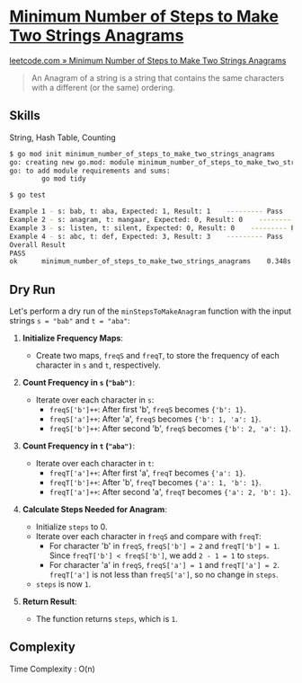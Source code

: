 # [Minimum Number of Steps to Make Two Strings Anagrams](https://leetcode.com/problems/minimum-number-of-steps-to-make-two-strings-anagram/description)

[leetcode.com » Minimum Number of Steps to Make Two Strings Anagrams](https://leetcode.com/problems/minimum-number-of-steps-to-make-two-strings-anagram/description)

> An Anagram of a string is a string that contains the same characters with a different (or the same) ordering.

## Skills

String, Hash Table, Counting

```bash
$ go mod init minimum_number_of_steps_to_make_two_strings_anagrams            
go: creating new go.mod: module minimum_number_of_steps_to_make_two_strings_anagrams
go: to add module requirements and sums:
        go mod tidy

$ go test

Example 1 - s: bab, t: aba, Expected: 1, Result: 1    --------- Pass
Example 2 - s: anagram, t: mangaar, Expected: 0, Result: 0    --------- Pass
Example 3 - s: listen, t: silent, Expected: 0, Result: 0    --------- Pass
Example 4 - s: abc, t: def, Expected: 3, Result: 3    --------- Pass
Overall Result
PASS
ok      minimum_number_of_steps_to_make_two_strings_anagrams    0.348s
```

## Dry Run

Let's perform a dry run of the `minStepsToMakeAnagram` function with the input strings `s = "bab"` and `t = "aba"`:

1. **Initialize Frequency Maps**:
   - Create two maps, `freqS` and `freqT`, to store the frequency of each character in `s` and `t`, respectively.

2. **Count Frequency in `s` (`"bab")`**:
   - Iterate over each character in `s`:
     - `freqS['b']++`: After first 'b', `freqS` becomes `{'b': 1}`.
     - `freqS['a']++`: After 'a', `freqS` becomes `{'b': 1, 'a': 1}`.
     - `freqS['b']++`: After second 'b', `freqS` becomes `{'b': 2, 'a': 1}`.

3. **Count Frequency in `t` (`"aba")`**:
   - Iterate over each character in `t`:
     - `freqT['a']++`: After first 'a', `freqT` becomes `{'a': 1}`.
     - `freqT['b']++`: After 'b', `freqT` becomes `{'a': 1, 'b': 1}`.
     - `freqT['a']++`: After second 'a', `freqT` becomes `{'a': 2, 'b': 1}`.

4. **Calculate Steps Needed for Anagram**:
   - Initialize `steps` to 0.
   - Iterate over each character in `freqS` and compare with `freqT`:
     - For character 'b' in `freqS`, `freqS['b'] = 2` and `freqT['b'] = 1`. Since `freqT['b'] < freqS['b']`, we add `2 - 1 = 1` to `steps`.
     - For character 'a' in `freqS`, `freqS['a'] = 1` and `freqT['a'] = 2`. `freqT['a']` is not less than `freqS['a']`, so no change in `steps`.
   - `steps` is now `1`.

5. **Return Result**:
   - The function returns `steps`, which is `1`.

## Complexity

Time Complexity : O(n)
